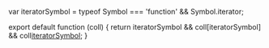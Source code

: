 

var iteratorSymbol = typeof Symbol === 'function' && Symbol.iterator;

export default function (coll) {
    return iteratorSymbol && coll[iteratorSymbol] && coll[iteratorSymbol]();
}
